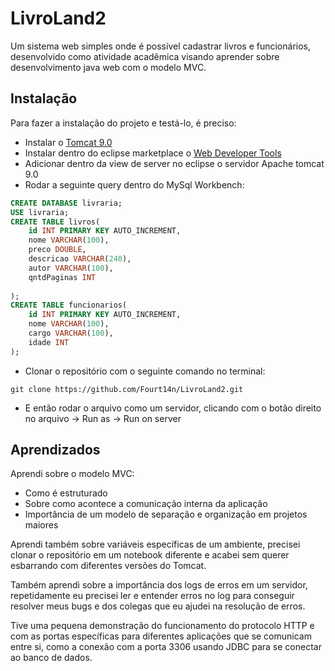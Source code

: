 
# LivroLand2

Um sistema web simples onde é possível cadastrar livros e funcionários, desenvolvido como atividade acadêmica visando aprender sobre desenvolvimento java web com o modelo MVC.



## Instalação

Para fazer a instalação do projeto e testá-lo, é preciso:

- Instalar o [Tomcat 9.0](https://tomcat.apache.org/download-90.cgi)
- Instalar dentro do eclipse marketplace o [Web Developer Tools](https://marketplace.eclipse.org/content/eclipse-enterprise-java-and-web-developer-tools)
- Adicionar dentro da view de server no eclipse o servidor Apache tomcat 9.0
- Rodar a seguinte query dentro do MySql Workbench:
    
```sql
CREATE DATABASE livraria;
USE livraria;
CREATE TABLE livros(
	id INT PRIMARY KEY AUTO_INCREMENT,
    nome VARCHAR(100),
    preco DOUBLE,
    descricao VARCHAR(240),
    autor VARCHAR(100),
    qntdPaginas INT
    
);
CREATE TABLE funcionarios(
	id INT PRIMARY KEY AUTO_INCREMENT,
    nome VARCHAR(100),
    cargo VARCHAR(100),
    idade INT
);

```
- Clonar o repositório com o seguinte comando no terminal:
```
git clone https://github.com/Fourt14n/LivroLand2.git
```
- E então rodar o arquivo como um servidor, clicando com o botão direito no arquivo -> Run as -> Run on server

## Aprendizados

Aprendi sobre o modelo MVC:
- Como é estruturado
- Sobre como acontece a comunicação interna da aplicação
- Importância de um modelo de separação e organização em projetos maiores

Aprendi também sobre variáveis específicas de um ambiente, precisei clonar o repositório em um notebook diferente e acabei sem querer esbarrando com diferentes versões do Tomcat.

Também aprendi sobre a importância dos logs de erros em um servidor, repetidamente eu precisei ler e entender erros no log para conseguir resolver meus bugs e dos colegas que eu ajudei na resolução de erros.

Tive uma pequena demonstração do funcionamento do protocolo HTTP e com as portas específicas para diferentes aplicações que se comunicam entre si, como a conexão com a porta 3306 usando JDBC para se conectar ao banco de dados.




